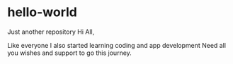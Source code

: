 # hello-world
Just another repository
Hi All,

Like everyone I also started learning coding and app development 
Need all you wishes and support to go this journey.
